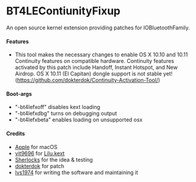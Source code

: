 BT4LEContiunityFixup
===================

An open source kernel extension providing patches for IOBluetoothFamily.

#### Features
- This tool makes the necessary changes to enable OS X 10.10 and 10.11 Continuity features on compatible hardware. 
Continuity features activated by this patch include Handoff, Instant Hotspot, and New Airdrop. 
OS X 10.11 (El Capitan) dongle support is not stable yet! (https://github.com/dokterdok/Continuity-Activation-Tool/)

#### Boot-args
- "-bt4lefxoff" disables kext loading
- "-bt4lefxdbg" turns on debugging output
- "-bt4lefxbeta" enables loading on unsupported osx

#### Credits
- [Apple](https://www.apple.com) for macOS  
- [vit9696](https://github.com/vit9696) for [Lilu.kext](https://github.com/vit9696/Lilu)
- [Sherlocks](http://www.insanelymac.com/forum/user/980913-sherlocks/) for the idea & testing
- [dokterdok](https://github.com/dokterdok/Continuity-Activation-Tool/) for patch
- [lvs1974](https://applelife.ru/members/lvs1974.53809/) for writing the software and maintaining it
